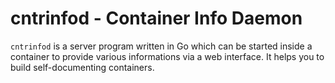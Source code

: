 # cntrinfod - Container Info Daemon

`cntrinfod` is a server program written in Go which can be started inside a container
to provide various informations via a web interface. It helps you to build
self-documenting containers.

